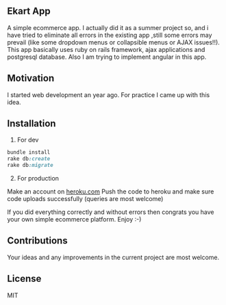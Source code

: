 ## Ekart App

A simple ecommerce app. I actually did it as a summer project so, and i have tried to eliminate all errors in the existing app ,still some errors may prevail (like some dropdown menus or collapsible menus or AJAX issues!!). This app basically uses ruby on rails framework, ajax applications and postgresql database. Also I am trying to implement angular in this app. 

## Motivation

I started web development an year ago. For practice I came up with this idea.

## Installation
1) For dev
```ruby
bundle install
rake db:create
rake db:migrate
``` 
2) For production

Make an account on [heroku.com](https://heroku.com)
Push the code to heroku and make sure code uploads successfully (queries are most welcome)

If you did everything correctly and without errors then congrats you have your own simple ecommerce platform. Enjoy :-)

## Contributions

Your ideas and any improvements in the current project are most welcome.

## License
MIT

